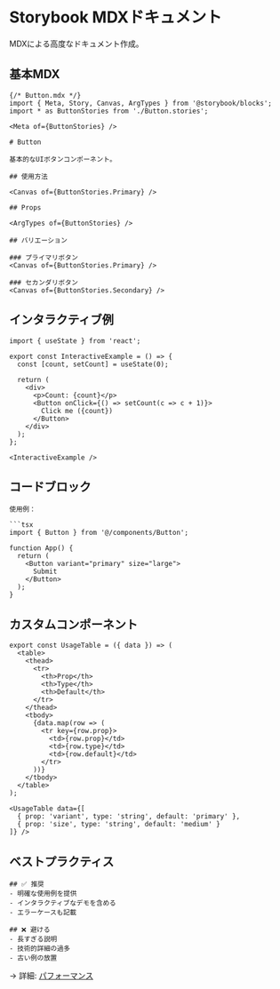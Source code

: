 # Storybook MDXドキュメント

MDXによる高度なドキュメント作成。

## 基本MDX

```mdx
{/* Button.mdx */}
import { Meta, Story, Canvas, ArgTypes } from '@storybook/blocks';
import * as ButtonStories from './Button.stories';

<Meta of={ButtonStories} />

# Button

基本的なUIボタンコンポーネント。

## 使用方法

<Canvas of={ButtonStories.Primary} />

## Props

<ArgTypes of={ButtonStories} />

## バリエーション

### プライマリボタン
<Canvas of={ButtonStories.Primary} />

### セカンダリボタン
<Canvas of={ButtonStories.Secondary} />
```

## インタラクティブ例

```mdx
import { useState } from 'react';

export const InteractiveExample = () => {
  const [count, setCount] = useState(0);
  
  return (
    <div>
      <p>Count: {count}</p>
      <Button onClick={() => setCount(c => c + 1)}>
        Click me ({count})
      </Button>
    </div>
  );
};

<InteractiveExample />
```

## コードブロック

```mdx
使用例：

```tsx
import { Button } from '@/components/Button';

function App() {
  return (
    <Button variant="primary" size="large">
      Submit
    </Button>
  );
}
```

## カスタムコンポーネント

```mdx
export const UsageTable = ({ data }) => (
  <table>
    <thead>
      <tr>
        <th>Prop</th>
        <th>Type</th>
        <th>Default</th>
      </tr>
    </thead>
    <tbody>
      {data.map(row => (
        <tr key={row.prop}>
          <td>{row.prop}</td>
          <td>{row.type}</td>
          <td>{row.default}</td>
        </tr>
      ))}
    </tbody>
  </table>
);

<UsageTable data={[
  { prop: 'variant', type: 'string', default: 'primary' },
  { prop: 'size', type: 'string', default: 'medium' }
]} />
```

## ベストプラクティス

```mdx
## ✅ 推奨
- 明確な使用例を提供
- インタラクティブなデモを含める
- エラーケースも記載

## ❌ 避ける
- 長すぎる説明
- 技術的詳細の過多
- 古い例の放置
```

→ 詳細: [パフォーマンス](./performance.md)